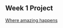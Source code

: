 
## Week 1 Project





  <a href="https://yavuzugurtas.github.io/javascript-1/week-1-project/"> Where amazing happens</a> 


